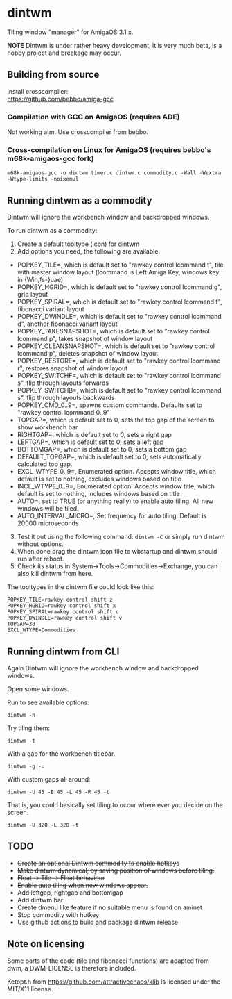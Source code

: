 # dintwm

Tiling window "manager" for AmigaOS 3.1.x.

**NOTE**
Dintwm is under rather heavy development, it is very much beta, is a hobby project and breakage may occur.

## Building from source

Install crosscompiler:  
https://github.com/bebbo/amiga-gcc

### Compilation with GCC on AmigaOS (requires ADE)
Not working atm. Use crosscompiler from bebbo.

### Cross-compilation on Linux for AmigaOS (requires bebbo's m68k-amigaos-gcc fork)
```
m68k-amigaos-gcc -o dintwm timer.c dintwm.c commodity.c -Wall -Wextra -Wtype-limits -noixemul
```
## Running dintwm as a commodity

Dintwm will ignore the workbench window and backdropped windows.

To run dintwm as a commodity:

1. Create a default tooltype (icon) for dintwm
2. Add options you need, the following are available:
  * POPKEY\_TILE=, which is default set to "rawkey control lcommand t", tile with master window layout (lcommand is Left Amiga Key, windows key in {Win,fs-}uae)
  * POPKEY\_HGRID=, which is default set to "rawkey control lcommand g", grid layout
  * POPKEY\_SPIRAL=, which is default set to "rawkey control lcommand f", fibonacci variant layout
  * POPKEY\_DWINDLE=, which is default set to "rawkey control lcommand d", another fibonacci variant layout
  * POPKEY\_TAKESNAPSHOT=, which is default set to "rawkey control lcommand p", takes snapshot of window layout
  * POPKEY\_CLEANSNAPSHOT=, which is default set to "rawkey control lcommand p", deletes snapshot of window layout
  * POPKEY\_RESTORE=, which is default set to "rawkey control lcommand r", restores snapshot of window layout
  * POPKEY\_SWITCHF=, which is default set to "rawkey control lcommand s", flip through layouts forwards
  * POPKEY\_SWITCHB=, which is default set to "rawkey control lcommand s", flip through layouts backwards
  * POPKEY\_CMD_0..9=, spawns custom commands. Defaults set to "rawkey control lcommand 0..9"
  * TOPGAP=, which is default set to 0, sets the top gap of the screen to show workbench bar
  * RIGHTGAP=, which is default set to 0, sets a right gap 
  * LEFTGAP=, which is default set to 0, sets a left gap
  * BOTTOMGAP=, which is default set to 0, sets a bottom gap
  * DEFAULT\_TOPGAP=, which is default set to 0, sets automatically calculated top gap.
  * EXCL\_WTYPE\_0..9=, Enumerated option. Accepts window title, which default is set to nothing, excludes windows based on title
  * INCL\_WTYPE\_0..9=, Enumerated option. Accepts window title, which default is set to nothing, includes windows based on title
  * AUTO=, set to TRUE  (or anything really) to enable auto tiling. All new windows will be tiled.
  * AUTO_INTERVAL_MICRO=, Set frequency for auto tiling. Default is 20000 microseconds
3. Test it out using the following command: ```dintwm -C``` or simply run dintwm without options.
4. When done drag the dintwm icon file to wbstartup and dintwm should run after reboot.
5. Check its status in System->Tools->Commodities->Exchange, you can also kill dintwm from here.

The tooltypes in the dintwm file could look like this:  

```
POPKEY_TILE=rawkey control shift z
POPKEY_HGRID=rawkey control shift x
POPKEY_SPIRAL=rawkey control shift c
POPKEY_DWINDLE=rawkey control shift v
TOPGAP=30
EXCL_WTYPE=Commodities
```

## Running dintwm from CLI

Again Dintwm will ignore the workbench window and backdropped windows.

Open some windows.

Run to see available options:
```
dintwm -h
```
Try tiling them:
```
dintwm -t
```

With a gap for the workbench titlebar.
```
dintwm -g -u
``` 

With custom gaps all around:
```
dintwm -U 45 -B 45 -L 45 -R 45 -t
```

That is, you could basically set tiling to occur where ever you decide on the screen.

```
dintwm -U 320 -L 320 -t
```

## TODO

- ~~Create an optional Dintwm commodity to enable hotkeys~~
- ~~Make dintwm dynamical, by saving position of windows before tiling.~~
- ~~Float -> Tile -> Float behaviour~~
- ~~Enable auto tiling when new windows appear.~~
- ~~Add leftgap, rightgap and bottomgap~~
- Add dintwm bar
- Create dmenu like feature if no suitable menu is found on aminet
- Stop commodity with hotkey
- Use github actions to build and package dintwm release

## Note on licensing

Some parts of the code (tile and fibonacci functions) are adapted from dwm, a DWM-LICENSE is therefore included. 

Ketopt.h from https://github.com/attractivechaos/klib is licensed under the MIT/X11 license.
